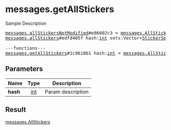# messages.getAllStickers

Sample Description

<pre>
<a href="../constructor/messages.allStickersNotModified">messages.allStickersNotModified</a>#e86602c3 = <a href="../type/messages.AllStickers.md">messages.AllStickers</a>;
<a href="../constructor/messages.allStickers">messages.allStickers</a>#edfd405f hash:<a href="../type/int.md">int</a> sets:Vector&lt;<a href="../type/StickerSet.md">StickerSet</a>&gt; = <a href="../type/messages.AllStickers.md">messages.AllStickers</a>;

---functions---
<a href="../method/messages.getAllStickers.md">messages.getAllStickers</a>#1c9618b1 hash:<a href="../type/int.md">int</a> = <a href="../type/messages.AllStickers.md">messages.AllStickers</a>;</pre>
## Parameters

| Name | Type | Description |
|------|:----:|-------------|
| **hash** | <a href="../type/int.md">int</a> | Param description |

## Result

<a href="../type/messages.AllStickers.md">messages.AllStickers</a>

